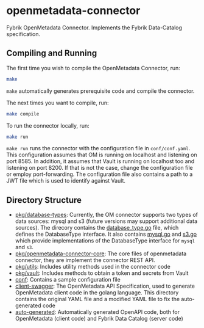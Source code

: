 # openmetadata-connector
Fybrik OpenMetadata Connector.
Implements the Fybrik Data-Catalog specification.

## Compiling and Running
The first time you wish to compile the OpenMetadata Connector, run:
```bash
make
```
`make` automatically generates prerequisite code and compile the connector.

The next times you want to compile, run:
```bash
make compile
```

To run the connector locally, run:
```bash
make run
```

`make run` runs the connector with the configuration file in `conf/conf.yaml`. This configuration assumes that OM is 
running on localhost and listening on port 8585. In addition, it assumes that Vault is running on localhost too and 
listening on port 8200. If that is not the case, change the configuration file or employ port-forwarding.
The configuration file also contains a path to a JWT file which is used to identify against Vault.

## Directory Structure
- [pkg/database-types](pkg/database-types): Currently, the OM connector supports two types of data sources: mysql and s3 
(future versions may support additional data sources). The direcory contains the
[database_type.go](pkg/database-types/database_type.go) file, which defines the DatabaseType interface. It also contains 
[mysql.go](pkg/database-types/mysql.go) and [s3.go](pkg/database-types/s3.go) which provide implementations of the 
DatabaseType interface for `mysql` and `s3`.
- [pkg/openmetadata-connector-core](pkg/openmetadata-connector-core): The core files of openmetadata connector, they 
are implement the connector REST API.  
- [pkg/utils](pkg/utils): Includes utility methods used in the connector code
- [pkg/vault](pkg/vault): Includes methods to obtain a token and secrets from Vault
- [conf](conf): Contains a sample configuration file
- [client-swagger](client-swagger): The OpenMetadata API Specification, used to generate OpenMetadata client code in the golang language. This directory contains the original YAML file and a modified YAML file to fix the auto-generated code
- [auto-generated](auto-generated): Automatically generated OpenAPI code, both for OpenMetadata (client code) and Fybrik Data Catalog (server code)
